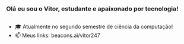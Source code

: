### Olá eu sou o Vitor, estudante e apaixonado por tecnologia!

##

- 🎓 Atualmente no segundo semestre de ciência da computação!
- 📫 Meus links: beacons.ai/vitor247

<!--
<div>
  <a href="https://github.com/vitor247">
  <img height="180em" src="https://github-readme-stats.vercel.app/api?username=vitor247&show_icons=true&theme=dark&include_all_commits=true&count_private=true"/>
  <img height="180em" src="https://github-readme-stats.vercel.app/api/top-langs/?username=vitor247&layout=compact&langs_count=7&theme=dark"/>
    </div>
-->
